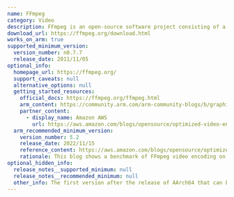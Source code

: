 ```yaml
---
name: FFmpeg
category: Video
description: FFmpeg is an open-source software project consisting of a suite of libraries and programs for handling video, audio, and other multimedia files and streams.
download_url: https://ffmpeg.org/download.html
works_on_arm: true
supported_minimum_version:
  version_number: n0.7.7
  release_date: 2011/11/05
optional_info:
  homepage_url: https://ffmpeg.org/
  support_caveats: null
  alternative_options: null
  getting_started_resources:
    official_docs: https://ffmpeg.org/ffmpeg.html
    arm_content: https://community.arm.com/arm-community-blogs/b/graphics-gaming-and-vr-blog/posts/quick-tips-use-ffmpeg-to-convert-pictures-to-raw-rgb565
    partner_content:
      - display_name: Amazon AWS
        url: https://aws.amazon.com/blogs/opensource/optimized-video-encoding-with-ffmpeg-on-aws-graviton-processors/
  arm_recommended_minimum_version:
    version_number: 5.2
    release_date: 2022/11/15
    reference_content: https://aws.amazon.com/blogs/opensource/optimized-video-encoding-with-ffmpeg-on-aws-graviton-processors/
    rationale: This blog shows a benchmark of FFmpeg video encoding on Graviton processors, delivering around 60% performance boost vs other architectures.
optional_hidden_info:
  release_notes__supported_minimum: null
  release_notes__recommended_minimum: null
  other_info: The first version after the release of AArch64 that can be built on ARM is n0.7.7 version.
---
```


